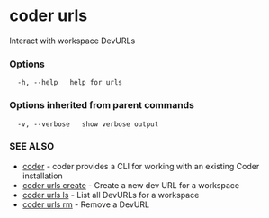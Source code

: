 <!-- markdownlint-disable MD044 -->

# coder urls

Interact with workspace DevURLs

### Options

```text
  -h, --help   help for urls
```

### Options inherited from parent commands

```text
  -v, --verbose   show verbose output
```

### SEE ALSO

- [coder](coder.md) - coder provides a CLI for working with an existing Coder
  installation
- [coder urls create](coder_urls_create.md) - Create a new dev URL for a
  workspace
- [coder urls ls](coder_urls_ls.md) - List all DevURLs for a workspace
- [coder urls rm](coder_urls_rm.md) - Remove a DevURL
